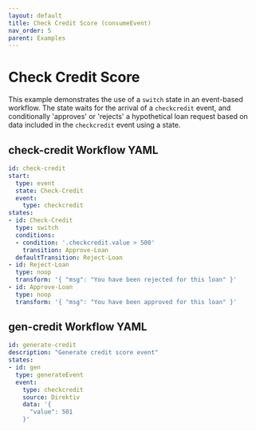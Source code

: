 ```yaml
---
layout: default
title: Check Credit Score (consumeEvent)
nav_order: 5
parent: Examples
---
```


# Check Credit Score

This example demonstrates the use of a `switch` state in an event-based workflow. The state waits for the arrival of a `checkcredit` event, and conditionally 'approves' or 'rejects' a hypothetical loan request based on data included in the `checkcredit` event using a state.

## check-credit Workflow YAML
```yaml
id: check-credit
start:
  type: event
  state: Check-Credit
  event:
    type: checkcredit
states:
- id: Check-Credit
  type: switch
  conditions:
  - condition: '.checkcredit.value > 500'
    transition: Approve-Loan
  defaultTransition: Reject-Loan
- id: Reject-Loan
  type: noop
  transform: '{ "msg": "You have been rejected for this loan" }'
- id: Approve-Loan
  type: noop
  transform: '{ "msg": "You have been approved for this loan" }'
```

## gen-credit Workflow YAML
```yaml
id: generate-credit
description: "Generate credit score event" 
states:
- id: gen
  type: generateEvent
  event:
    type: checkcredit
    source: Direktiv
    data: '{
      "value": 501
    }'
```
